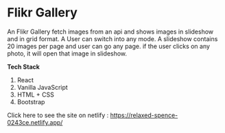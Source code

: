 # Flikr Gallery
An Flikr Gallery fetch images from an api and shows images in slideshow and in grid format. A User can switch into any mode. A slideshow contains 20 images per page and user can go any page. if the user clicks on any photo, it will open that image in slideshow.

<b>Tech Stack</b>
1. React
2. Vanilla JavaScript
3. HTML + CSS
4. Bootstrap

Click here to see the site on netlify : https://relaxed-spence-0243ce.netlify.app/
